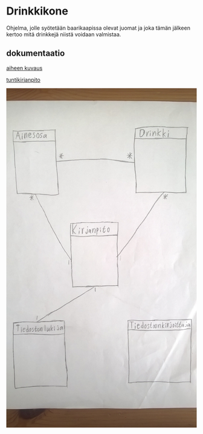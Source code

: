 ﻿# Drinkkikone
Ohjelma, jolle syötetään baarikaapissa olevat juomat ja joka tämän jälkeen kertoo mitä drinkkejä niistä voidaan valmistaa.

## dokumentaatio
[aiheen kuvaus](dokumentaatio/Aihemäärittely.md)

[tuntikirjanpito](dokumentaatio/Tuntikirjanpito.md)

![Luokkakaavio](/dokumentaatio/luokkakaavio/WP_20160803_001.jpg "Luokkakaavio")
